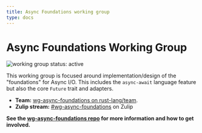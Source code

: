```yaml
---
title: Async Foundations working group
type: docs
---
```

# Async Foundations Working Group
![working group status: active][status]

This working group is focused around implementation/design of the "foundations" for Async I/O.
This includes the `async-await` language feature but also the core `Future` trait and adapters.

- **Team:** [wg-async-foundations on rust-lang/team](https://github.com/rust-lang/team/blob/master/teams/wg-async-foundations.toml).
- **Zulip stream:** [#wg-async-foundations][zulip] on Zulip

**See the [wg-async-foundations repo][repo] for more information and how to get involved.**

[repo]: https://github.com/rust-lang/wg-async-foundations
[zulip]: https://rust-lang.zulipchat.com/#narrow/stream/187312-wg-async-foundations
[nikomatsakis]: https://github.com/nikomatsakis
[tmandry]: https://github.com/tmandry

[status]: https://img.shields.io/badge/status-active-brightgreen.svg?style=for-the-badge
